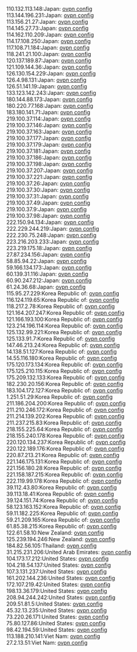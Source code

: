 110.132.113.148:Japan: [ovpn config](vpn/110_132_113_148.ovpn)  
113.144.196.231:Japan: [ovpn config](vpn/113_144_196_231.ovpn)  
113.156.21.27:Japan: [ovpn config](vpn/113_156_21_27.ovpn)  
114.145.27.73:Japan: [ovpn config](vpn/114_145_27_73.ovpn)  
114.162.110.209:Japan: [ovpn config](vpn/114_162_110_209.ovpn)  
114.17.108.250:Japan: [ovpn config](vpn/114_17_108_250.ovpn)  
117.108.71.184:Japan: [ovpn config](vpn/117_108_71_184.ovpn)  
118.241.21.100:Japan: [ovpn config](vpn/118_241_21_100.ovpn)  
120.137.189.87:Japan: [ovpn config](vpn/120_137_189_87.ovpn)  
121.109.144.36:Japan: [ovpn config](vpn/121_109_144_36.ovpn)  
126.130.154.229:Japan: [ovpn config](vpn/126_130_154_229.ovpn)  
126.4.98.131:Japan: [ovpn config](vpn/126_4_98_131.ovpn)  
126.51.141.19:Japan: [ovpn config](vpn/126_51_141_19.ovpn)  
133.123.142.243:Japan: [ovpn config](vpn/133_123_142_243.ovpn)  
180.144.88.173:Japan: [ovpn config](vpn/180_144_88_173.ovpn)  
180.220.77.168:Japan: [ovpn config](vpn/180_220_77_168.ovpn)  
183.180.141.71:Japan: [ovpn config](vpn/183_180_141_71.ovpn)  
219.100.37.114:Japan: [ovpn config](vpn/219_100_37_114.ovpn)  
219.100.37.146:Japan: [ovpn config](vpn/219_100_37_146.ovpn)  
219.100.37.163:Japan: [ovpn config](vpn/219_100_37_163.ovpn)  
219.100.37.177:Japan: [ovpn config](vpn/219_100_37_177.ovpn)  
219.100.37.179:Japan: [ovpn config](vpn/219_100_37_179.ovpn)  
219.100.37.181:Japan: [ovpn config](vpn/219_100_37_181.ovpn)  
219.100.37.186:Japan: [ovpn config](vpn/219_100_37_186.ovpn)  
219.100.37.198:Japan: [ovpn config](vpn/219_100_37_198.ovpn)  
219.100.37.207:Japan: [ovpn config](vpn/219_100_37_207.ovpn)  
219.100.37.221:Japan: [ovpn config](vpn/219_100_37_221.ovpn)  
219.100.37.26:Japan: [ovpn config](vpn/219_100_37_26.ovpn)  
219.100.37.30:Japan: [ovpn config](vpn/219_100_37_30.ovpn)  
219.100.37.31:Japan: [ovpn config](vpn/219_100_37_31.ovpn)  
219.100.37.49:Japan: [ovpn config](vpn/219_100_37_49.ovpn)  
219.100.37.9:Japan: [ovpn config](vpn/219_100_37_9.ovpn)  
219.100.37.98:Japan: [ovpn config](vpn/219_100_37_98.ovpn)  
222.150.94.134:Japan: [ovpn config](vpn/222_150_94_134.ovpn)  
222.229.244.219:Japan: [ovpn config](vpn/222_229_244_219.ovpn)  
222.230.75.248:Japan: [ovpn config](vpn/222_230_75_248.ovpn)  
223.216.203.233:Japan: [ovpn config](vpn/223_216_203_233.ovpn)  
223.219.175.18:Japan: [ovpn config](vpn/223_219_175_18.ovpn)  
27.87.234.156:Japan: [ovpn config](vpn/27_87_234_156.ovpn)  
58.85.94.22:Japan: [ovpn config](vpn/58_85_94_22.ovpn)  
59.166.134.173:Japan: [ovpn config](vpn/59_166_134_173.ovpn)  
60.139.31.116:Japan: [ovpn config](vpn/60_139_31_116.ovpn)  
60.90.247.212:Japan: [ovpn config](vpn/60_90_247_212.ovpn)  
61.24.36.68:Japan: [ovpn config](vpn/61_24_36_68.ovpn)  
115.95.27.229:Korea Republic of: [ovpn config](vpn/115_95_27_229.ovpn)  
116.124.119.65:Korea Republic of: [ovpn config](vpn/116_124_119_65.ovpn)  
118.217.2.78:Korea Republic of: [ovpn config](vpn/118_217_2_78.ovpn)  
121.164.207.247:Korea Republic of: [ovpn config](vpn/121_164_207_247.ovpn)  
121.166.193.100:Korea Republic of: [ovpn config](vpn/121_166_193_100.ovpn)  
123.214.196.114:Korea Republic of: [ovpn config](vpn/123_214_196_114.ovpn)  
125.132.99.221:Korea Republic of: [ovpn config](vpn/125_132_99_221.ovpn)  
125.133.91.7:Korea Republic of: [ovpn config](vpn/125_133_91_7.ovpn)  
147.46.213.24:Korea Republic of: [ovpn config](vpn/147_46_213_24.ovpn)  
14.138.51.127:Korea Republic of: [ovpn config](vpn/14_138_51_127.ovpn)  
14.55.116.180:Korea Republic of: [ovpn config](vpn/14_55_116_180.ovpn)  
175.120.173.134:Korea Republic of: [ovpn config](vpn/175_120_173_134.ovpn)  
175.125.210.115:Korea Republic of: [ovpn config](vpn/175_125_210_115.ovpn)  
175.209.132.133:Korea Republic of: [ovpn config](vpn/175_209_132_133.ovpn)  
182.230.20.156:Korea Republic of: [ovpn config](vpn/182_230_20_156.ovpn)  
183.104.172.127:Korea Republic of: [ovpn config](vpn/183_104_172_127.ovpn)  
1.251.51.29:Korea Republic of: [ovpn config](vpn/1_251_51_29.ovpn)  
211.186.204.200:Korea Republic of: [ovpn config](vpn/211_186_204_200.ovpn)  
211.210.246.172:Korea Republic of: [ovpn config](vpn/211_210_246_172.ovpn)  
211.214.139.202:Korea Republic of: [ovpn config](vpn/211_214_139_202.ovpn)  
211.237.215.83:Korea Republic of: [ovpn config](vpn/211_237_215_83.ovpn)  
218.155.225.64:Korea Republic of: [ovpn config](vpn/218_155_225_64.ovpn)  
218.155.240.178:Korea Republic of: [ovpn config](vpn/218_155_240_178.ovpn)  
220.120.134.237:Korea Republic of: [ovpn config](vpn/220_120_134_237.ovpn)  
220.122.189.176:Korea Republic of: [ovpn config](vpn/220_122_189_176.ovpn)  
220.87.213.21:Korea Republic of: [ovpn config](vpn/220_87_213_21.ovpn)  
221.146.175.131:Korea Republic of: [ovpn config](vpn/221_146_175_131.ovpn)  
221.156.180.28:Korea Republic of: [ovpn config](vpn/221_156_180_28.ovpn)  
221.158.187.215:Korea Republic of: [ovpn config](vpn/221_158_187_215.ovpn)  
222.119.99.178:Korea Republic of: [ovpn config](vpn/222_119_99_178.ovpn)  
39.112.43.80:Korea Republic of: [ovpn config](vpn/39_112_43_80.ovpn)  
39.113.18.41:Korea Republic of: [ovpn config](vpn/39_113_18_41.ovpn)  
39.124.151.74:Korea Republic of: [ovpn config](vpn/39_124_151_74.ovpn)  
58.123.163.152:Korea Republic of: [ovpn config](vpn/58_123_163_152.ovpn)  
59.11.182.225:Korea Republic of: [ovpn config](vpn/59_11_182_225.ovpn)  
59.21.209.165:Korea Republic of: [ovpn config](vpn/59_21_209_165.ovpn)  
61.85.38.215:Korea Republic of: [ovpn config](vpn/61_85_38_215.ovpn)  
122.61.58.10:New Zealand: [ovpn config](vpn/122_61_58_10.ovpn)  
125.239.194.246:New Zealand: [ovpn config](vpn/125_239_194_246.ovpn)  
184.82.56.105:Thailand: [ovpn config](vpn/184_82_56_105.ovpn)  
31.215.231.206:United Arab Emirates: [ovpn config](vpn/31_215_231_206.ovpn)  
104.173.17.212:United States: [ovpn config](vpn/104_173_17_212.ovpn)  
104.218.54.137:United States: [ovpn config](vpn/104_218_54_137.ovpn)  
107.3.131.237:United States: [ovpn config](vpn/107_3_131_237.ovpn)  
161.202.144.236:United States: [ovpn config](vpn/161_202_144_236.ovpn)  
172.107.219.42:United States: [ovpn config](vpn/172_107_219_42.ovpn)  
198.13.36.179:United States: [ovpn config](vpn/198_13_36_179.ovpn)  
208.94.244.242:United States: [ovpn config](vpn/208_94_244_242.ovpn)  
209.51.81.5:United States: [ovpn config](vpn/209_51_81_5.ovpn)  
45.32.13.235:United States: [ovpn config](vpn/45_32_13_235.ovpn)  
73.220.26.171:United States: [ovpn config](vpn/73_220_26_171.ovpn)  
75.80.127.86:United States: [ovpn config](vpn/75_80_127_86.ovpn)  
98.42.194.59:United States: [ovpn config](vpn/98_42_194_59.ovpn)  
113.188.210.141:Viet Nam: [ovpn config](vpn/113_188_210_141.ovpn)  
27.2.13.51:Viet Nam: [ovpn config](vpn/27_2_13_51.ovpn)  
